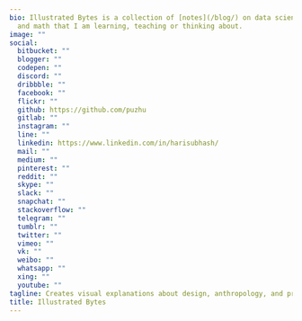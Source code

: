 ```yaml
---
bio: Illustrated Bytes is a collection of [notes](/blog/) on data science, productivity
  and math that I am learning, teaching or thinking about.
image: ""
social:
  bitbucket: ""
  blogger: ""
  codepen: ""
  discord: ""
  dribbble: ""
  facebook: ""
  flickr: ""
  github: https://github.com/puzhu
  gitlab: ""
  instagram: ""
  line: ""
  linkedin: https://www.linkedin.com/in/harisubhash/
  mail: ""
  medium: ""
  pinterest: ""
  reddit: ""
  skype: ""
  slack: ""
  snapchat: ""
  stackoverflow: ""
  telegram: ""
  tumblr: ""
  twitter: ""
  vimeo: ""
  vk: ""
  weibo: ""
  whatsapp: ""
  xing: ""
  youtube: ""
tagline: Creates visual explanations about design, anthropology, and programming.
title: Illustrated Bytes
---
```

